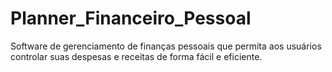 # Planner_Financeiro_Pessoal
Software de gerenciamento de finanças pessoais que permita aos usuários controlar suas  despesas e receitas de forma fácil e eficiente.
